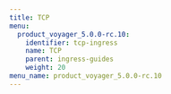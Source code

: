 ```yaml
---
title: TCP
menu:
  product_voyager_5.0.0-rc.10:
    identifier: tcp-ingress
    name: TCP
    parent: ingress-guides
    weight: 20
menu_name: product_voyager_5.0.0-rc.10
---
```

